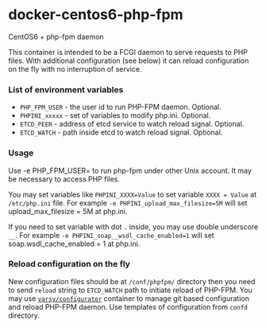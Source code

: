 docker-centos6-php-fpm
======================

CentOS6 + php-fpm daemon

This container is intended to be a FCGI daemon to serve requests to PHP files. 
With additional configuration (see below) it can reload configuration on the fly with no interruption of service.

### List of environment variables

* `PHP_FPM_USER` - the user id to run PHP-FPM daemon. Optional.
* `PHPINI_xxxxx` - set of variables to modify php.ini. Optional.
* `ETCD_PEER` - address of etcd service to watch reload signal. Optional.
* `ETCD_WATCH` - path inside etcd to watch reload signal. Optional.

### Usage

Use -e PHP_FPM_USER=<user id> to run php-fpm under other Unix account. 
It may be necessary to access PHP files.

You may set variables like `PHPINI_XXXX=Value` to set variable `XXXX = Value` at `/etc/php.ini` file.
For example `-e PHPINI_upload_max_filesize=5M` will set upload_max_filesize = 5M at php.ini.

If you need to set variable with dot `.` inside, you may use double underscore `__`.
For example `-e PHPINI_soap__wsdl_cache_enabled=1` will set soap.wsdl_cache_enabled = 1 at php.ini.

### Reload configuration on the fly

New configuration files should be at `/conf/phpfpm/` directory then you need to send `reload` string to `ETCD_WATCH` path to initiate reload of PHP-FPM.
You may use [`varsy/configurator`](https://registry.hub.docker.com/u/varsy/configurator/) container to manage git based configuration and reload PHP-FPM daemon.
Use templates of configuration from `confd` directory.
